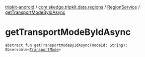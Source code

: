 [tripkit-android](../../index.md) / [com.skedgo.tripkit.data.regions](../index.md) / [RegionService](index.md) / [getTransportModeByIdAsync](./get-transport-mode-by-id-async.md)

# getTransportModeByIdAsync

`abstract fun getTransportModeByIdAsync(modeId: `[`String`](https://kotlinlang.org/api/latest/jvm/stdlib/kotlin/-string/index.html)`): Observable<`[`TransportMode`](../../com.skedgo.android.common.model/-transport-mode/index.md)`>`